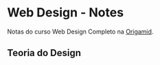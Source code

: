 # Web Design - Notes
Notas do curso Web Design Completo na <a href="https://www.origamid.com/">Origamid</a>.

## Teoria do Design
